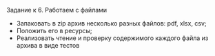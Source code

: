 Задание к 6. Работаем с файлами

* Запаковать в zip архив несколько разных файлов: pdf, xlsx, csv;
* Положить его в ресурсы;
* Реализовать чтение и проверку содержимого каждого файла из архива в виде тестов
